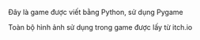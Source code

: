 Đây là game được viết bằng Python, sử dụng Pygame

Toàn bộ hình ảnh sử dụng trong game được lấy từ itch.io
